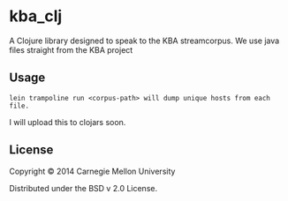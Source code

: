 # kba_clj

A Clojure library designed to speak to the KBA streamcorpus. We use java files straight from the KBA project

## Usage

    lein trampoline run <corpus-path> will dump unique hosts from each file.
    
I will upload this to clojars soon.

## License

Copyright © 2014 Carnegie Mellon University

Distributed under the BSD v 2.0 License.
